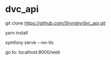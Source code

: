 # dvc_api

git clone https://github.com/Shyroby/dvc_api.git

yarn install

symfony serve --no-tls

go to: localhost:8000/web
